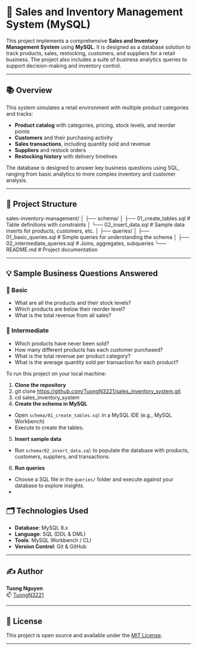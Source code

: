 # 🛒 Sales and Inventory Management System (MySQL)

This project implements a comprehensive **Sales and Inventory Management System** using **MySQL**. It is designed as a database solution to track products, sales, restocking, customers, and suppliers for a retail business. The project also includes a suite of business analytics queries to support decision-making and inventory control.

---

## 📚 Overview

This system simulates a retail environment with multiple product categories and tracks:

- **Product catalog** with categories, pricing, stock levels, and reorder points
- **Customers** and their purchasing activity
- **Sales transactions**, including quantity sold and revenue
- **Suppliers** and restock orders
- **Restocking history** with delivery timelines

The database is designed to answer key business questions using SQL, ranging from basic analytics to more complex inventory and customer analysis.

---

## 🧱 Project Structure
sales-inventory-management/
│
├── schema/
│ ├── 01_create_tables.sql # Table definitions with constraints
│ └── 02_insert_data.sql # Sample data inserts for products, customers, etc.
│
├── queries/
│ ├── 01_basic_queries.sql # Simple queries for understanding the schema
│ ├── 02_intermediate_queries.sql # Joins, aggregates, subqueries
└── README.md # Project documentation

---

## 💡 Sample Business Questions Answered

### 🔰 Basic
- What are all the products and their stock levels?
- Which products are below their reorder level?
- What is the total revenue from all sales?

### 🧩 Intermediate
- Which products have never been sold?
- How many different products has each customer purchased?
- What is the total revenue per product category?
- What is the average quantity sold per transaction for each product?

To run this project on your local machine:
1. **Clone the repository**
2. git clone https://github.com/TuongN3221/sales_inventory_system.git
3. cd sales_inventory_system
4. **Create the schema in MySQL**
- Open `schema/01_create_tables.sql` in a MySQL IDE (e.g., MySQL Workbench)
- Execute to create the tables.
5. **Insert sample data**
- Run `schema/02_insert_data.sql` to populate the database with products, customers, suppliers, and transactions.
6. **Run queries**
- Choose a SQL file in the `queries/` folder and execute against your database to explore insights.
- 
## 🗂️ Technologies Used

- **Database**: MySQL 8.x
- **Language**: SQL (DDL & DML)
- **Tools**: MySQL Workbench / CLI
- **Version Control**: Git & GitHub

---

## ✍️ Author

**Tuong Nguyen**  
📫 [TuongN3221](https://github.com/TuongN3221)

---

## 📝 License

This project is open source and available under the [MIT License](LICENSE).

---
